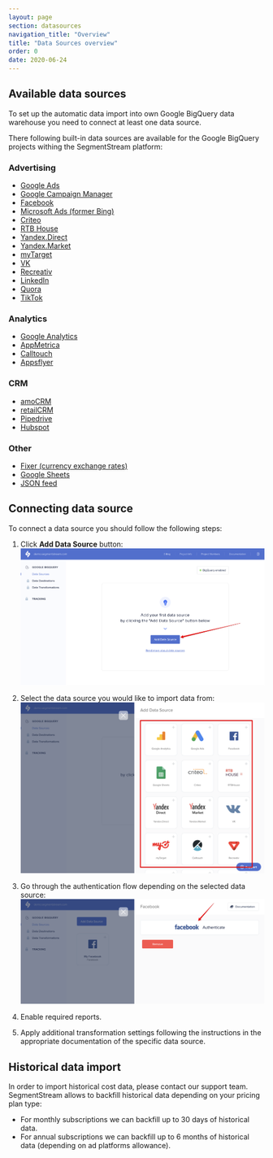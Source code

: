 ```yaml
---
layout: page
section: datasources
navigation_title: "Overview"
title: "Data Sources overview"
order: 0
date: 2020-06-24
---
```


## Available data sources

To set up the automatic data import into own Google BigQuery data warehouse you need to connect at least one data source.

There following built-in data sources are available for the Google BigQuery projects withing the SegmentStream platform:

### Advertising

* [Google Ads](/datasources/google-ads)
* [Google Campaign Manager](/datasources/google-campaign-manager)
* [Facebook](/datasources/facebook)
* [Microsoft Ads (former Bing)](/datasources/microsoft-ads)
* [Criteo](/datasources/criteo)
* [RTB House](/datasources/rtb-house)
* [Yandex.Direct](/datasources/yandex-direct)
* [Yandex.Market](/datasources/yandex-market)
* [myTarget](/datasources/mytarget)
* [VK](/datasources/vk)
* [Recreativ](/datasources/recreativ)
* [LinkedIn](/datasources/linkedin)
* [Quora](/datasources/quora)
* [TikTok](/datasources/tiktok)

### Analytics

* [Google Analytics](/datasources/google-analytics)
* [AppMetrica](/datasources/appmetrica)
* [Calltouch](/datasources/calltouch)
* [Appsflyer](/datasources/appsflyer)

### CRM
* [amoCRM](/datasources/amocrm)
* [retailCRM](/datasources/retailcrm)
* [Pipedrive](/datasources/pipedrive)
* [Hubspot](/datasources/hubspot)

### Other
* [Fixer (currency exchange rates)](/datasources/fixer)
* [Google Sheets](/datasources/google-sheets)
* [JSON feed](/datasource/json-feed)

## Connecting data source

To connect a data source you should follow the following steps:

1. Click **Add Data Source** button:
![Add BigQuery data source](/img/bigquery/add-data-source.png)

1. Select the data source you would like to import data from:
![Select BigQuery data souce](/img/bigquery/select-data-source.png)

3. Go through the authentication flow depending on the selected data source:
![Authenticate BigQuery data source](/img/bigquery/auth-data-source.png)

4. Enable required reports.

5. Apply additional transformation settings following the instructions in the appropriate documentation of the specific data source.

## Historical data import

In order to import historical cost data, please contact our support team. SegmentStream allows to backfill historical data depending on your pricing plan type:

* For monthly subscriptions we can backfill up to 30 days of historical data.
* For annual subscriptions we can backfill up to 6 months of historical data (depending on ad platforms allowance).
